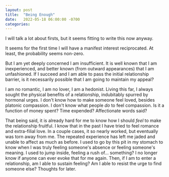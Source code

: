```yaml
---
layout: post
title:  "Being Enough"
date:   2022-05-18 06:00:00 -0700
categories: 
---
```

I will talk a lot about firsts, but it seems fitting to write this now anyway.

It seems for the first time I will have a manifest interest reciprocated. 
At least, the probability seems non-zero.

But I am yet deeply concerned I am insufficient. 
It is well known that I am inexperienced, and better known (from outward appearances) that I am unfashioned. 
If I succeed and I am able to pass the initial relationship barrier, is it necessarily possible that I am going to maintain my appeal?

I am no romantic, I am no lover, I am a hedonist.
Living this far, I always sought the physical benefits of a relationship, indubitably spurred by hormonal urges. I don't know how to make someone feel loved, besides platonic compassion. 
I don't know what people _do_ to feel compassion. 
Is it a function of money spent? 
Time expended?
Affectionate words said?

That being said, it is already hard for me to know how I should _feel_ to make the relationship fruitful.
I know that in the past I have tried to feel romance and extra-filial love. 
In a couple cases, it so nearly worked, but eventually was torn away from me. 
The repeated experience has left me jaded and unable to affect as much as before. 
I used to go by this pit in my stomach to know when I was truly feeling someone's absence or feeling someone's meaning.
I used to jump inside, feeling a rush of... something?
I no longer know if anyone can ever evoke that for me again.
Then, if I am to enter a relationship, am I able to sustain feeling? 
Am I able to resist the urge to find someone else? 
Thoughts for later.